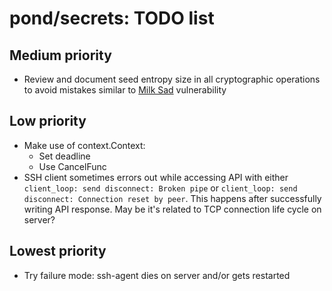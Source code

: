 # pond/secrets: TODO list

## Medium priority

- Review and document seed entropy size in all cryptographic operations to avoid
  mistakes similar to [Milk Sad] vulnerability

[Milk Sad]: https://news.ycombinator.com/item?id=37054862

## Low priority

- Make use of context.Context:
    - Set deadline
    - Use CancelFunc
- SSH client sometimes errors out while accessing API with either
  `client_loop: send disconnect: Broken pipe` or
  `client_loop: send disconnect: Connection reset by peer`.
  This happens after successfully writing API response.
  May be it's related to TCP connection life cycle on server?

## Lowest priority

- Try failure mode: ssh-agent dies on server and/or gets restarted
